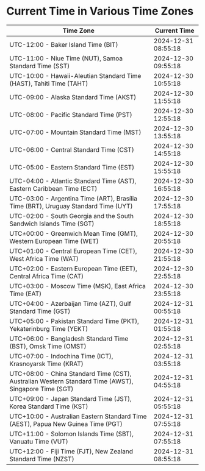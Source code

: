 # Current Time in Various Time Zones

| Time Zone | Current Time |
|-----------|--------------|
| UTC-12:00 - Baker Island Time (BIT) | 2024-12-31 08:55:18 |
| UTC-11:00 - Niue Time (NUT), Samoa Standard Time (SST) | 2024-12-30 09:55:18 |
| UTC-10:00 - Hawaii-Aleutian Standard Time (HAST), Tahiti Time (TAHT) | 2024-12-30 10:55:18 |
| UTC-09:00 - Alaska Standard Time (AKST) | 2024-12-30 11:55:18 |
| UTC-08:00 - Pacific Standard Time (PST) | 2024-12-30 12:55:18 |
| UTC-07:00 - Mountain Standard Time (MST) | 2024-12-30 13:55:18 |
| UTC-06:00 - Central Standard Time (CST) | 2024-12-30 14:55:18 |
| UTC-05:00 - Eastern Standard Time (EST) | 2024-12-30 15:55:18 |
| UTC-04:00 - Atlantic Standard Time (AST), Eastern Caribbean Time (ECT) | 2024-12-30 16:55:18 |
| UTC-03:00 - Argentina Time (ART), Brasília Time (BRT), Uruguay Standard Time (UYT) | 2024-12-30 17:55:18 |
| UTC-02:00 - South Georgia and the South Sandwich Islands Time (SGT) | 2024-12-30 18:55:18 |
| UTC±00:00 - Greenwich Mean Time (GMT), Western European Time (WET) | 2024-12-30 20:55:18 |
| UTC+01:00 - Central European Time (CET), West Africa Time (WAT) | 2024-12-30 21:55:18 |
| UTC+02:00 - Eastern European Time (EET), Central Africa Time (CAT) | 2024-12-30 22:55:18 |
| UTC+03:00 - Moscow Time (MSK), East Africa Time (EAT) | 2024-12-30 23:55:18 |
| UTC+04:00 - Azerbaijan Time (AZT), Gulf Standard Time (GST) | 2024-12-31 00:55:18 |
| UTC+05:00 - Pakistan Standard Time (PKT), Yekaterinburg Time (YEKT) | 2024-12-31 01:55:18 |
| UTC+06:00 - Bangladesh Standard Time (BST), Omsk Time (OMST) | 2024-12-31 02:55:18 |
| UTC+07:00 - Indochina Time (ICT), Krasnoyarsk Time (KRAT) | 2024-12-31 03:55:18 |
| UTC+08:00 - China Standard Time (CST), Australian Western Standard Time (AWST), Singapore Time (SGT) | 2024-12-31 04:55:18 |
| UTC+09:00 - Japan Standard Time (JST), Korea Standard Time (KST) | 2024-12-31 05:55:18 |
| UTC+10:00 - Australian Eastern Standard Time (AEST), Papua New Guinea Time (PGT) | 2024-12-31 07:55:18 |
| UTC+11:00 - Solomon Islands Time (SBT), Vanuatu Time (VUT) | 2024-12-31 07:55:18 |
| UTC+12:00 - Fiji Time (FJT), New Zealand Standard Time (NZST) | 2024-12-31 08:55:18 |
